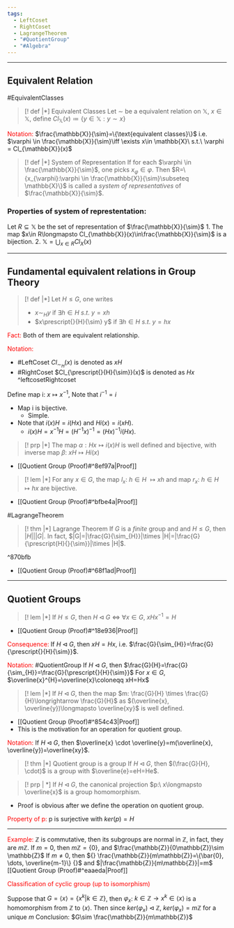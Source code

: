 ```yaml
---
tags:
  - LeftCoset
  - RightCoset
  - LagrangeTheorem
  - "#QuotientGroup"
  - "#Algebra"
---
```

---

## Equivalent Relation

#EquivalentClasses
>[! def |*] Equivalent Classes
>Let $\sim$ be a equivalent relation on $\mathbb{X}$, $x\in \mathbb{X}$, define $Cl_{\mathbb{X}}(x)\coloneqq \{y\in \mathbb{X}: y\sim x\}$ 

<font color="#ff0000">Notation:</font> $\frac{\mathbb{X}}{\sim}=\{\text{equivalent classes}\}$ i.e. $\varphi \in \frac{\mathbb{X}}{\sim}\iff \exists x\in \mathbb{X}\ s.t.\ \varphi = Cl_{\mathbb{X}}(x)$ 

>[! def |*] System of Representation
>If for each $\varphi \in \frac{\mathbb{X}}{\sim}$, one picks $x_{\varphi}\in \varphi$. Then $R=\{x_{\varphi}:\varphi \in \frac{\mathbb{X}}{\sim}\subseteq \mathbb{X}\}$ is called a *system of representatives* of $\frac{\mathbb{X}}{\sim}$.

### Properties of system of represtentation:

Let $R\subseteq \mathbb{X}$ be the set of representation of $\frac{\mathbb{X}}{\sim}$
	1. The map $x\in R\longmapsto Cl_{\mathbb{X}}(x)\in\frac{\mathbb{X}}{\sim}$ is a bijection.
	2. $\mathbb{X}=\bigcup_{x\in R}Cl_{X}(x)$ 

---

## Fundamental equivalent relations in Group Theory

>[! def |*]
>Let $H\leq G$, one writes
>- $x\sim_{H} y$ if $\exists h\in H\ s.t.\ y=xh$ 
>- $x\prescript{}{H}{\sim} y$ if $\exists h\in H\ s.t.\ y=hx$ 

<font color="#ff0000">Fact:</font> Both of them are equivalent relationship.

<font color="#ff0000">Notation: </font>
- #LeftCoset $Cl_{\sim_{H}}(x)$ is denoted as $xH$
- #RightCoset $Cl_{\prescript{}{H}{\sim}}(x)$ is denoted as $Hx$ ^leftcosetRightcoset

Define map i: $x\longmapsto x^{-1}$, Note that $i^{-1}=i$
- Map i is bijective.
	- Simple.
- Note that $i(x)H=i(Hx)$ and $Hi(x)=i(xH)$.
	- $i(x)H = x^{-1}H = (H^{-1}x)^{-1} = (Hx)^{-1} i(Hx)$.
 
>[! prp |*]
>The map $\alpha:Hx\longmapsto i(x)H$ is well defined and bijective, with inverse map $\beta:\ xH\longmapsto Hi(x)$
- [[Quotient Group (Proof)#^8ef97a|Proof]] 

>[! lem |*]
>For any $x\in G$, the map $l_{x}$: $h\in H\ \longmapsto xh$ and map $r_{x}:\ h\in H\longmapsto hx$ are bijective.
- [[Quotient Group (Proof)#^bfbe4a|Proof]] 

#LagrangeTheorem 
>[! thm |*] Lagrange Theorem
>If $G$ is a *finite* group and and $H\leq G$, then $|H|\bigr ||G|$. In fact, $|G|=|\frac{G}{\sim_{H}}|\times |H|=|\frac{G}{\prescript{H}{}{\sim}}|\times |H|$. 

^870bfb

- [[Quotient Group (Proof)#^68f1ad|Proof]] 

---

## Quotient Groups

>[! lem |*]
>If $H\leq G$, then $H\lhd G$ $\iff$ $\forall x\in G,\ xHx^{-1}=H$ 
- [[Quotient Group (Proof)#^18e936|Proof]] 

<font color="#ff0000">Consequence:</font> If $H\lhd G$, then $xH=Hx$, i.e. $\frac{G}{\sim_{H}}=\frac{G}{\prescript{}{H}{\sim}}$.

<font color="#ff0000">Notation:</font>  #QuotientGroup
	If $H\lhd G$, then $\frac{G}{H}=\frac{G}{\sim_{H}}=\frac{G}{\prescript{}{H}{\sim}}$ 
	For $x\in G$, $\overline{x}^{H}=\overline{x}\coloneqq xH=Hx$ 

>[! lem |*]
>If $H\lhd G$, then the map $m: \frac{G}{H} \times \frac{G}{H}\longrightarrow \frac{G}{H}$ as $(\overline{x}, \overline{y})\longmapsto \overline{xy}$ is well defined.
- [[Quotient Group (Proof)#^854c43|Proof]]
- This is the motivation for an operation for quotient group. 

<font color="#ff0000">Notation:</font> If $H\lhd G$, then $\overline{x} \cdot \overline{y}=m(\overline{x}, \overline{y})=\overline{xy}$.

>[! thm |*] Quotient group is a group
>If $H\lhd G$, then $(\frac{G}{H}, \cdot)$ is a group with $\overline{e}=eH=He$.

>[! prp | *]
>If $H\lhd G$, the canonical projection $p:\ x\longmapsto \overline{x}$ is a group homomorphism. 
- Proof is obvious after we define the operation on quotient group.

<font color="#ff0000">Property of p:</font> p is surjective with $ker(p)=H$

---

<font color="#ff0000">Example:</font> $\mathbb{Z}$ is commutative, then its subgroups are normal in $\mathbb{Z}$, in fact, they are $m\mathbb{Z}$.
	If $m=0$, then $m\mathbb{Z}=\{0\}$, and $\frac{\mathbb{Z}}{0\mathbb{Z}}\sim \mathbb{Z}$ 
	If $m\neq 0$, then ${} \frac{\mathbb{Z}}{m\mathbb{Z}}=\{\bar{0}, \dots, \overline{m-1}\} {}$ and $|\frac{\mathbb{Z}}{m\mathbb{Z}}|=m$
	[[Quotient Group (Proof)#^eaaeda|Proof]]

<font color="#ff0000">Classification of cyclic group (up to isomorphism)</font>

Suppose that $G=\langle x\rangle=\{x^{k}|k\in \mathbb{Z}\}$, then
$\varphi_{x}$: $k\in \mathbb{Z}\longrightarrow x^{k}\in \langle x\rangle$ is a homomorphism from $\mathbb{Z}$ to $\langle x\rangle$.
Then since $ker(\varphi_{x})\lhd \mathbb{Z}$, $ker(\varphi_{x})=m\mathbb{Z}$ for a unique $m$
Conclusion: $G\sim \frac{\mathbb{Z}}{m\mathbb{Z}}$









